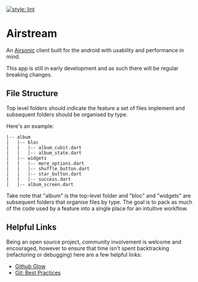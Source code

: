 [![style: lint](https://img.shields.io/badge/style-lint-4BC0F5.svg)](https://pub.dev/packages/lint)

# Airstream

An [Airsonic](https://github.com/airsonic/airsonic) client built for the android 
with usability and performance in mind.

This app is still in early development and as such there will be regular
breaking changes.

## File Structure

Top level folders should indicate the feature a set of files implement and
subsequent folders should be organised by type.

Here's an example:

```
|-- album
|   |-- bloc
|   |   |-- album_cubit.dart
|   |   |-- album_state.dart
|   |-- widgets
|   |   |-- more_options.dart
|   |   |-- shuffle_button.dart
|   |   |-- star_button.dart
|   |   |-- success.dart
|   |-- album_screen.dart
```

Take note that "album" is the top-level folder and "bloc" and "widgets" are
subsequent folders that organise files by type. The goal is to pack as much of
the code used by a feature into a single place for an intuitive workflow.

## Helpful Links

Being an open source project, community involvement is welcome and encouraged,
however to ensure that time isn't spent backtracking (refactoring or debugging)
here are a few helpful links:

- [Github Glow](https://guides.github.com/introduction/flow/)
- [Git: Best Practices](https://github.com/ck3g/git-best-practices)
